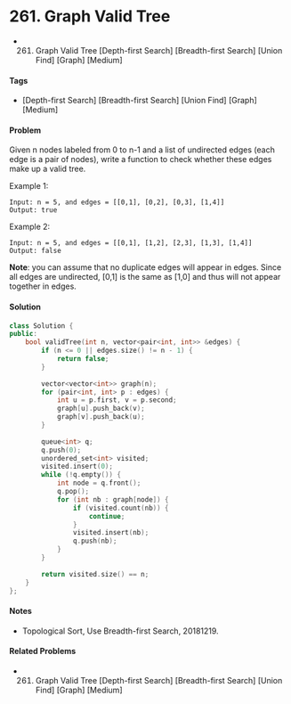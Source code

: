 # 261. Graph Valid Tree
- 261. Graph Valid Tree [Depth-first Search] [Breadth-first Search] [Union Find] [Graph] [Medium]

#### Tags
- [Depth-first Search] [Breadth-first Search] [Union Find] [Graph] [Medium]

#### Problem
Given n nodes labeled from 0 to n-1 and a list of undirected edges (each edge is a pair of nodes), write a function to check whether these edges make up a valid tree.

Example 1:

    Input: n = 5, and edges = [[0,1], [0,2], [0,3], [1,4]]
    Output: true

Example 2:

    Input: n = 5, and edges = [[0,1], [1,2], [2,3], [1,3], [1,4]]
    Output: false

**Note**: you can assume that no duplicate edges will appear in edges. Since all edges are undirected, [0,1] is the same as [1,0] and thus will not appear together in edges.

#### Solution
``` C++
class Solution {
public:
    bool validTree(int n, vector<pair<int, int>> &edges) {
        if (n <= 0 || edges.size() != n - 1) {
            return false;
        }
        
        vector<vector<int>> graph(n);
        for (pair<int, int> p : edges) {
            int u = p.first, v = p.second;
            graph[u].push_back(v);
            graph[v].push_back(u);
        }
        
        queue<int> q;
        q.push(0);
        unordered_set<int> visited;
        visited.insert(0);
        while (!q.empty()) {
            int node = q.front();
            q.pop();
            for (int nb : graph[node]) {
                if (visited.count(nb)) {
                    continue;
                }
                visited.insert(nb);
                q.push(nb);
            }
        }
        
        return visited.size() == n;
    }
};
```

#### Notes
- Topological Sort, Use Breadth-first Search, 20181219.

#### Related Problems
- 261. Graph Valid Tree [Depth-first Search] [Breadth-first Search] [Union Find] [Graph] [Medium]
